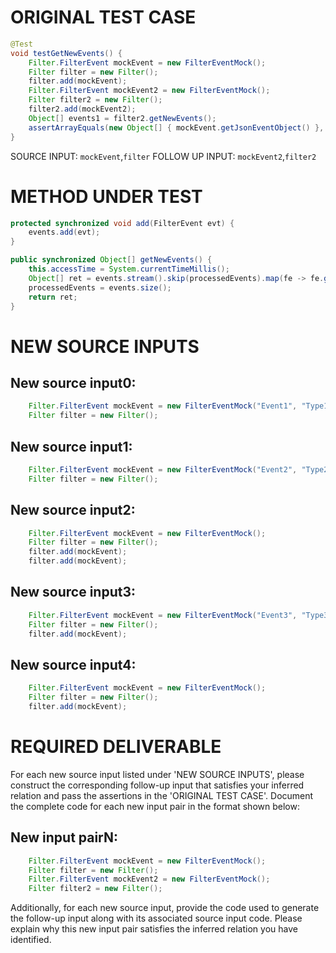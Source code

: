 # ORIGINAL TEST CASE
```java
@Test
void testGetNewEvents() {
    Filter.FilterEvent mockEvent = new FilterEventMock();
    Filter filter = new Filter();
    filter.add(mockEvent);
    Filter.FilterEvent mockEvent2 = new FilterEventMock();
    Filter filter2 = new Filter();
    filter2.add(mockEvent2);
    Object[] events1 = filter2.getNewEvents();
    assertArrayEquals(new Object[] { mockEvent.getJsonEventObject() }, events1);
}

```
SOURCE INPUT: `mockEvent`,`filter`
FOLLOW UP INPUT: `mockEvent2`,`filter2`


# METHOD UNDER TEST
```java
protected synchronized void add(FilterEvent evt) {
    events.add(evt);
}

public synchronized Object[] getNewEvents() {
    this.accessTime = System.currentTimeMillis();
    Object[] ret = events.stream().skip(processedEvents).map(fe -> fe.getJsonEventObject()).collect(Collectors.toList()).toArray();
    processedEvents = events.size();
    return ret;
}

```


# NEW SOURCE INPUTS
## New source input0:
```java
    Filter.FilterEvent mockEvent = new FilterEventMock("Event1", "Type1", "Description1");
    Filter filter = new Filter();
```

## New source input1:
```java
    Filter.FilterEvent mockEvent = new FilterEventMock("Event2", "Type2", "Description2");
    Filter filter = new Filter();
```

## New source input2:
```java
    Filter.FilterEvent mockEvent = new FilterEventMock();
    Filter filter = new Filter();
    filter.add(mockEvent);
    filter.add(mockEvent);
```

## New source input3:
```java
    Filter.FilterEvent mockEvent = new FilterEventMock("Event3", "Type3", "Description3");
    Filter filter = new Filter();
    filter.add(mockEvent);
```

## New source input4:
```java
    Filter.FilterEvent mockEvent = new FilterEventMock();
    Filter filter = new Filter();
    filter.add(mockEvent);
```



# REQUIRED DELIVERABLE
For each new source input listed under 'NEW SOURCE INPUTS', please construct the corresponding follow-up input that satisfies your inferred relation and pass the assertions in the 'ORIGINAL TEST CASE'. Document the complete code for each new input pair in the format shown below:
## New input pairN:
```java
    Filter.FilterEvent mockEvent = new FilterEventMock();
    Filter filter = new Filter();
    Filter.FilterEvent mockEvent2 = new FilterEventMock();
    Filter filter2 = new Filter();
```

Additionally, for each new source input, provide the code used to generate the follow-up input along with its associated source input code. Please explain why this new input pair satisfies the inferred relation you have identified.